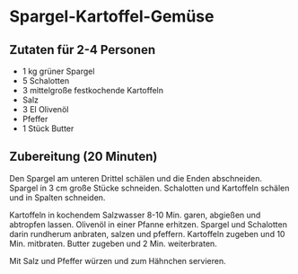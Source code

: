 # Spargel-Kartoffel-Gemüse

## Zutaten für 2-4 Personen

- 1 kg grüner Spargel
- 5 Schalotten
- 3 mittelgroße festkochende Kartoffeln
- Salz
- 3 El Olivenöl
- Pfeffer
- 1 Stück Butter

## Zubereitung (20 Minuten)

Den Spargel am unteren Drittel schälen und die Enden abschneiden. Spargel in 3 cm große Stücke schneiden. Schalotten und Kartoffeln schälen und in Spalten schneiden.

Kartoffeln in kochendem Salzwasser 8-10 Min. garen, abgießen und abtropfen lassen. Olivenöl in einer Pfanne erhitzen. Spargel und Schalotten darin rundherum anbraten, salzen und pfeffern. Kartoffeln zugeben und 10 Min. mitbraten. Butter zugeben und 2 Min. weiterbraten.

Mit Salz und Pfeffer würzen und zum Hähnchen servieren.

